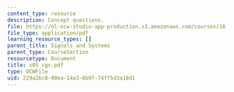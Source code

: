```yaml
---
content_type: resource
description: Concept questions.
file: https://ol-ocw-studio-app-production.s3.amazonaws.com/courses/16-01-unified-engineering-i-ii-iii-iv-fall-2005-spring-2006/229a2bc890ea14a38b9774ff5d3a18d1_s05_cgs.pdf
file_type: application/pdf
learning_resource_types: []
parent_title: Signals and Systems
parent_type: CourseSection
resourcetype: Document
title: s05_cgs.pdf
type: OCWFile
uid: 229a2bc8-90ea-14a3-8b97-74ff5d3a18d1
---
```

